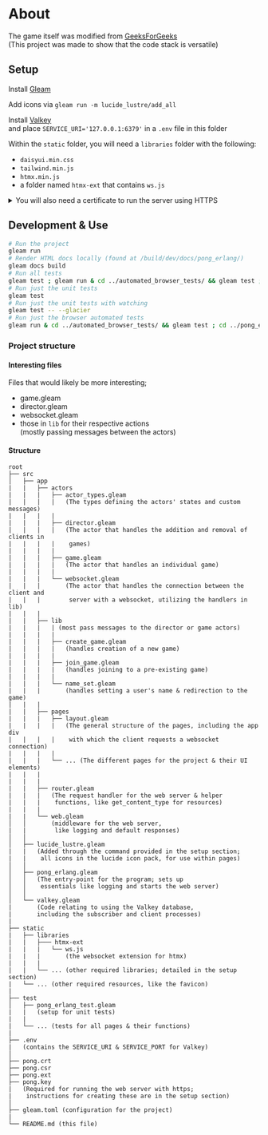 # About

The game itself was modified from
[GeeksForGeeks](https://www.geeksforgeeks.org/pong-game-in-javascript/)<br>
(This project was made to show that the code stack is versatile)

## Setup

Install [Gleam](https://gleam.run/getting-started/installing/)

Add icons via `gleam run -m lucide_lustre/add_all`

Install [Valkey](https://valkey.io/topics/installation/)<br> and place
`SERVICE_URI='127.0.0.1:6379'` in a `.env` file in this folder

Within the `static` folder, you will need a `libraries` folder with the
following:

- `daisyui.min.css`
- `tailwind.min.js`
- `htmx.min.js`
- a folder named `htmx-ext` that contains `ws.js`

<details><summary>You will also need a certificate to run the server using HTTPS</summary>

To do this you will need to
[become a CA](https://deliciousbrains.com/ssl-certificate-authority-for-local-https-development/#why-https-locally);

```sh
# Generate your private key
openssl genrsa -des3 -out myCA.key 2048
# Your root certificate
openssl req -x509 -new -nodes -key myCA.key -sha256 -days 1825 -out myCA.pem
```

Then make a pong.ext file, with the following contents;

```
authorityKeyIdentifier=keyid,issuer
basicConstraints=CA:FALSE
keyUsage = digitalSignature, nonRepudiation, keyEncipherment, dataEncipherment
subjectAltName = @alt_names

[alt_names]
DNS.1 = pong
```

Then you will need to generate the site's key and certificate;

```sh
#Key
openssl genrsa -out pong.key 2048
openssl req -new -key pong.key -out pong.csr
#Certificate
openssl x509 -req -in pong.csr -CA ~/certs/myCA.pem -CAkey ~/certs/myCA.key \
-CAcreateserial -out pong.crt -days 825 -sha256 -extfile pong.ext
```

</details>

## Development & Use

```sh
# Run the project
gleam run
# Render HTML docs locally (found at /build/dev/docs/pong_erlang/)
gleam docs build
# Run all tests
gleam test ; gleam run & cd ../automated_browser_tests/ && gleam test ; cd ../pong_erlang ; pkill deno
# Run just the unit tests
gleam test 
# Run just the unit tests with watching
gleam test -- --glacier
# Run just the browser automated tests
gleam run & cd ../automated_browser_tests/ && gleam test ; cd ../pong_erlang ; pkill deno
```


### Project structure

#### Interesting files
Files that would likely be more interesting;
- game.gleam
- director.gleam
- websocket.gleam
- those in `lib` for their respective actions<br>(mostly passing messages between the actors)

#### Structure

<!-- prettier-ignore-start -->

```
root
├── src
│   ├── app
|   |   ├── actors
|   |   |   ├── actor_types.gleam
|   |   |   |   (The types defining the actors' states and custom messages)
|   |   |   |
|   |   |   ├── director.gleam
|   |   |   |   (The actor that handles the addition and removal of clients in
|   |   |   |    games)
|   |   |   |
|   |   |   ├── game.gleam
|   |   |   |   (The actor that handles an individual game)
|   |   |   |
|   |   |   └── websocket.gleam
|   |   |       (The actor that handles the connection between the client and 
|   |   |        server with a websocket, utilizing the handlers in lib)
|   |   |
|   |   ├── lib
|   |   |   | (most pass messages to the director or game actors)
|   |   |   |
|   |   |   ├── create_game.gleam
|   |   |   |   (handles creation of a new game)
|   |   |   |
|   |   |   ├── join_game.gleam
|   |   |   |   (handles joining to a pre-existing game)
|   |   |   |
|   |   |   └── name_set.gleam
|   |   |       (handles setting a user's name & redirection to the game)
|   |   |
|   |   ├── pages
|   |   |   ├── layout.gleam
|   |   |   |   (The general structure of the pages, including the app div
|   |   |   |    with which the client requests a websocket connection)
|   |   |   |
|   |   |   └── ... (The different pages for the project & their UI elements)
|   |   |   
|   |   |
|   |   ├── router.gleam
|   |   |   (The request handler for the web server & helper
|   |   |    functions, like get_content_type for resources)
|   |   |
|   |   └── web.gleam
│   │       (middleware for the web server,
|   |        like logging and default responses)
│   │
│   ├── lucide_lustre.gleam
|   |   (Added through the command provided in the setup section;
|   |    all icons in the lucide icon pack, for use within pages)
│   │
│   ├── pong_erlang.gleam
│   │   (The entry-point for the program; sets up
│   │    essentials like logging and starts the web server)
│   │
│   └── valkey.gleam
|       (Code relating to using the Valkey database,
|       including the subscriber and client processes)
|
├── static
|   ├── libraries
|   |   ├─── htmx-ext
|   |   |   └── ws.js
|   |   |       (the websocket extension for htmx)
|   |   |
|   |   └── ... (other required libraries; detailed in the setup section)
|   └── ... (other required resources, like the favicon)
|
├── test
│   ├── pong_erlang_test.gleam
|   |   (setup for unit tests)
|   |
|   └── ... (tests for all pages & their functions)
|
├── .env
|   (contains the SERVICE_URI & SERVICE_PORT for Valkey)
│
├── pong.crt
├── pong.csr
├── pong.ext
├── pong.key
|   (Required for running the web server with https;
|    instructions for creating these are in the setup section)
│
├── gleam.toml (configuration for the project)
|
└── README.md (this file)
```

<!-- prettier-ignore-end -->